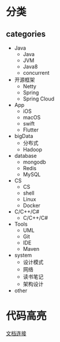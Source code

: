 
# 分类

## categories

* Java
  - Java
  - JVM
  - Java8
  - concurrent
* 开源框架
  - Netty
  - Spring
  - Spring Cloud
* App
  - iOS
  - macOS
  - swift
  - Flutter
* bigData
  - 分布式
  - Hadoop
* database
  - mongodb
  - Redis
  - MySQL
* CS
  - CS
  - shell
  - Linux
  - Docker
* C/C++/C#
  - C/C++/C#
* Tools
  - UML
  - Git
  - IDE
  - Maven
* system
  - 设计模式
  - 网络
  - 读书笔记
  - 架构设计
* other
 
# 代码高亮

[文档连接](https://github.com/github/linguist/blob/master/lib/linguist/languages.yml)